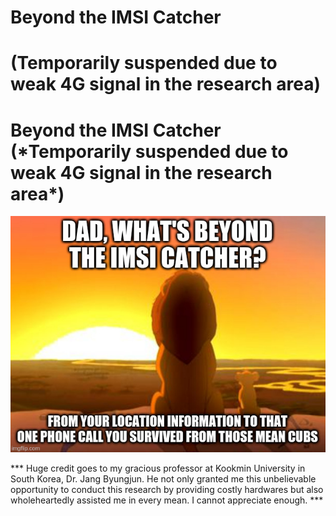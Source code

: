 # Beyond the IMSI Catcher 
# (Temporarily suspended due to weak 4G signal in the research area)
# Beyond the IMSI Catcher (\*Temporarily suspended due to weak 4G signal in the research area\*)



![lionking meme](/images/lionkingmeme.png)

 *** Huge credit goes to my gracious professor at Kookmin University in South Korea, Dr. Jang Byungjun. He not only granted me this unbelievable opportunity to conduct this research by providing costly hardwares but also wholeheartedly assisted me in every mean. I cannot appreciate enough. ***
